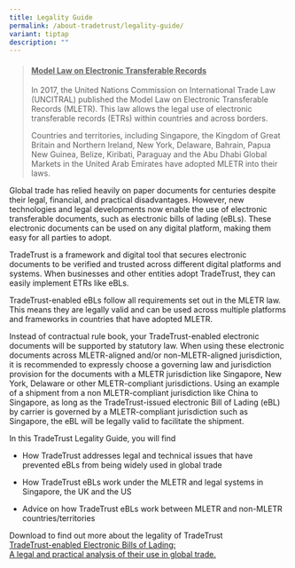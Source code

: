 ```yaml
---
title: Legality Guide
permalink: /about-tradetrust/legality-guide/
variant: tiptap
description: ""
---
```

<blockquote>
<h4><strong><u>Model Law on Electronic Transferable Records</u></strong></h4>
<p>In 2017, the United Nations Commission on International Trade Law (UNCITRAL)
published the Model Law on Electronic Transferable Records (MLETR). This
law allows the legal use of electronic transferable records (ETRs) within
countries and across borders.&nbsp;&nbsp;</p>
<p>Countries and territories, including Singapore, the Kingdom of Great Britain
and Northern Ireland, New York, Delaware, Bahrain, Papua New Guinea, Belize,
Kiribati, Paraguay and the Abu Dhabi Global Markets in the United Arab
Emirates have adopted MLETR into their laws.&nbsp;</p>
<p></p>
</blockquote>
<p>Global trade has relied heavily on paper documents for centuries despite
their legal, financial, and practical disadvantages. However, new technologies
and legal developments now enable the use of electronic transferable documents,
such as electronic bills of lading (eBLs). These electronic documents can
be used on any digital platform, making them easy for all parties to adopt.&nbsp;</p>
<p>TradeTrust is a framework and digital tool that secures electronic documents
to be verified and trusted across different digital platforms and systems.
When businesses and other entities adopt TradeTrust, they can easily implement
ETRs like eBLs.&nbsp;&nbsp;</p>
<p>TradeTrust-enabled eBLs follow all requirements set out in the MLETR law.
This means they are legally valid and can be used across multiple platforms
and frameworks in countries that have adopted MLETR.&nbsp;</p>
<p>Instead of contractual rule book, your TradeTrust-enabled electronic documents
will be supported by statutory law. When using these electronic documents
across MLETR-aligned and/or non-MLETR-aligned jurisdiction, it is recommended
to expressly choose a governing law and jurisdiction provision for the
documents with a MLETR jurisdiction like Singapore, New York, Delaware
or other MLETR-compliant jurisdictions. Using an example of a shipment
from a non MLETR-compliant jurisdiction like China to Singapore, as long
as the TradeTrust-issued electronic Bill of Lading (eBL) by carrier is
governed by a MLETR-compliant jurisdiction such as Singapore, the eBL will
be legally valid to facilitate the shipment.</p>
<p>In this TradeTrust Legality Guide, you will find&nbsp;</p>
<ul data-tight="true" class="tight">
<li>
<p>How TradeTrust addresses legal and technical issues that have prevented
eBLs from being widely used in global trade</p>
</li>
<li>
<p>How TradeTrust eBLs work under the MLETR and legal systems in Singapore,
the UK and the US</p>
</li>
<li>
<p>Advice on how TradeTrust eBLs work between MLETR and non-MLETR countries/territories
<br>
</p>
</li>
</ul>
<p>Download to find out more about the legality of TradeTrust
<br><a href="https://www.tradetrust.io/static/images/legality/Stephenson_Harwood_Article_on_TradeTrust_eBLs.pdf" rel="noopener noreferrer nofollow" target="_blank">TradeTrust-enabled Electronic Bills of Lading: </a>
<br><a href="https://www.tradetrust.io/static/images/legality/Stephenson_Harwood_Article_on_TradeTrust_eBLs.pdf" rel="noopener noreferrer nofollow" target="_blank">A legal and practical analysis of their use in global trade.</a>
</p>
<p></p>